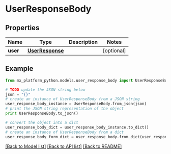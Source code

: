 # UserResponseBody


## Properties
Name | Type | Description | Notes
------------ | ------------- | ------------- | -------------
**user** | [**UserResponse**](UserResponse.md) |  | [optional] 

## Example

```python
from mx_platform_python.models.user_response_body import UserResponseBody

# TODO update the JSON string below
json = "{}"
# create an instance of UserResponseBody from a JSON string
user_response_body_instance = UserResponseBody.from_json(json)
# print the JSON string representation of the object
print UserResponseBody.to_json()

# convert the object into a dict
user_response_body_dict = user_response_body_instance.to_dict()
# create an instance of UserResponseBody from a dict
user_response_body_form_dict = user_response_body.from_dict(user_response_body_dict)
```
[[Back to Model list]](../README.md#documentation-for-models) [[Back to API list]](../README.md#documentation-for-api-endpoints) [[Back to README]](../README.md)


